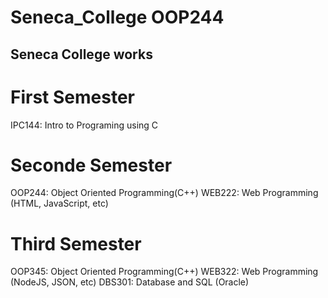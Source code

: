 # Seneca_College OOP244
## Seneca College works

# First Semester
IPC144: Intro to Programing using C

# Seconde Semester
OOP244: Object Oriented Programming(C++)
WEB222: Web Programming (HTML, JavaScript, etc)

# Third Semester
OOP345: Object Oriented Programming(C++)
WEB322: Web Programming (NodeJS, JSON, etc)
DBS301: Database and SQL (Oracle)
